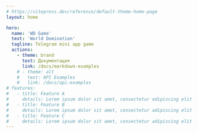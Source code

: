 ```yaml
---
# https://vitepress.dev/reference/default-theme-home-page
layout: home

hero:
  name: 'WD Game'
  text: 'World Domination'
  tagline: Telegram mini app game
  actions:
    - theme: brand
      text: Документация
      link: /docs/markdown-examples
    # - theme: alt
    #   text: API Examples
    #   link: /docs/api-examples
# features:
#   - title: Feature A
#     details: Lorem ipsum dolor sit amet, consectetur adipiscing elit
#   - title: Feature B
#     details: Lorem ipsum dolor sit amet, consectetur adipiscing elit
#   - title: Feature C
#     details: Lorem ipsum dolor sit amet, consectetur adipiscing elit
---
```

